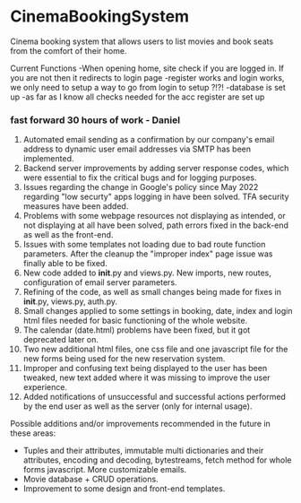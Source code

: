# CinemaBookingSystem
Cinema booking system that allows users to list movies and book seats from the comfort of their home.

Current Functions
-When opening home, site check if you are logged in. If you are not then it redirects to login page
-register works and login works, we only need to setup a way to go from login to setup ?!?!
-database is set up
-as far as I know all checks needed for the acc register are set up




### fast forward 30 hours of work - Daniel

1. Automated email sending as a confirmation by our company's email address to dynamic user email addresses via SMTP has been implemented.
2. Backend server improvements by adding server response codes, which were essential to fix the critical bugs and for logging purposes.
3. Issues regarding the change in Google's policy since May 2022 regarding "low securty" apps logging in have been solved. TFA security measures have been added.
4. Problems with some webpage resources not displaying as intended, or not displaying at all have been solved, path errors fixed in the back-end as well as the front-end.
5. Issues with some templates not loading due to bad route function parameters. After the cleanup the "improper index" page issue was finally able to be fixed.
6. New code added to __init__.py and views.py. New imports, new routes, configuration of email server parameters.
7. Refining of the code, as well as small changes being made for fixes in __init__.py, views.py, auth.py.
8. Small changes applied to some settings in booking, date, index and login html files needed for basic functioning of the whole website.
9. The calendar (date.html) problems have been fixed, but it got deprecated later on.
10. Two new additional html files, one css file and one javascript file for the new forms being used for the new reservation system.
11. Improper and confusing text being displayed to the user has been tweaked, new text added where it was missing to improve the user experience.
12. Added notifications of unsuccessful and successful actions performed by the end user as well as the server (only for internal usage).

Possible additions and/or improvements recommended in the future in these areas:
- Tuples and their attributes, immutable multi dictionaries and their attributes, encoding and decoding, bytestreams, fetch method for whole forms javascript. More customizable emails.
- Movie database + CRUD operations.
- Improvement to some design and front-end templates.
 
